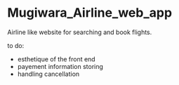 # Mugiwara_Airline_web_app
Airline like website for searching and book flights.

to do:
 - esthetique of the front end
 - payement information storing
 -  handling cancellation
